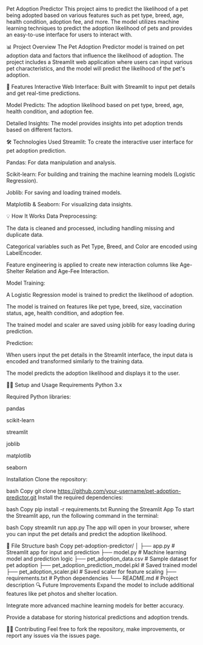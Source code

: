 Pet Adoption Predictor
This project aims to predict the likelihood of a pet being adopted based on various features such as pet type, breed, age, health condition, adoption fee, and more. The model utilizes machine learning techniques to predict the adoption likelihood of pets and provides an easy-to-use interface for users to interact with.

📊 Project Overview
The Pet Adoption Predictor model is trained on pet adoption data and factors that influence the likelihood of adoption. The project includes a Streamlit web application where users can input various pet characteristics, and the model will predict the likelihood of the pet's adoption.

🚀 Features
Interactive Web Interface: Built with Streamlit to input pet details and get real-time predictions.

Model Predicts: The adoption likelihood based on pet type, breed, age, health condition, and adoption fee.

Detailed Insights: The model provides insights into pet adoption trends based on different factors.

🛠️ Technologies Used
Streamlit: To create the interactive user interface for pet adoption prediction.

Pandas: For data manipulation and analysis.

Scikit-learn: For building and training the machine learning models (Logistic Regression).

Joblib: For saving and loading trained models.

Matplotlib & Seaborn: For visualizing data insights.

💡 How It Works
Data Preprocessing:

The data is cleaned and processed, including handling missing and duplicate data.

Categorical variables such as Pet Type, Breed, and Color are encoded using LabelEncoder.

Feature engineering is applied to create new interaction columns like Age-Shelter Relation and Age-Fee Interaction.

Model Training:

A Logistic Regression model is trained to predict the likelihood of adoption.

The model is trained on features like pet type, breed, size, vaccination status, age, health condition, and adoption fee.

The trained model and scaler are saved using joblib for easy loading during prediction.

Prediction:

When users input the pet details in the Streamlit interface, the input data is encoded and transformed similarly to the training data.

The model predicts the adoption likelihood and displays it to the user.

🧑‍💻 Setup and Usage
Requirements
Python 3.x

Required Python libraries:

pandas

scikit-learn

streamlit

joblib

matplotlib

seaborn

Installation
Clone the repository:

bash
Copy
git clone https://github.com/your-username/pet-adoption-predictor.git
Install the required dependencies:

bash
Copy
pip install -r requirements.txt
Running the Streamlit App
To start the Streamlit app, run the following command in the terminal:

bash
Copy
streamlit run app.py
The app will open in your browser, where you can input the pet details and predict the adoption likelihood.

📄 File Structure
bash
Copy
pet-adoption-predictor/
│
├── app.py                # Streamlit app for input and prediction
├── model.py              # Machine learning model and prediction logic
├── pet_adoption_data.csv # Sample dataset for pet adoption
├── pet_adoption_prediction_model.pkl # Saved trained model
├── pet_adoption_scaler.pkl          # Saved scaler for feature scaling
├── requirements.txt      # Python dependencies
└── README.md             # Project description
🔍 Future Improvements
Expand the model to include additional features like pet photos and shelter location.

Integrate more advanced machine learning models for better accuracy.

Provide a database for storing historical predictions and adoption trends.

👩‍💻 Contributing
Feel free to fork the repository, make improvements, or report any issues via the issues page.
